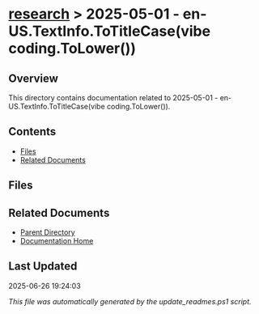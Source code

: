 # [research](../) > 2025-05-01 - en-US.TextInfo.ToTitleCase(vibe coding.ToLower())

## Overview
This directory contains documentation related to 2025-05-01 - en-US.TextInfo.ToTitleCase(vibe coding.ToLower()).

## Contents

<!-- toc -->

- [Files](#files)
- [Related Documents](#related-documents)

## Files

<!-- files list will be auto-generated by Docsify -->

## Related Documents

- [Parent Directory](../)
- [Documentation Home](../../)

## Last Updated

2025-06-26 19:24:03

*This file was automatically generated by the update_readmes.ps1 script.*
